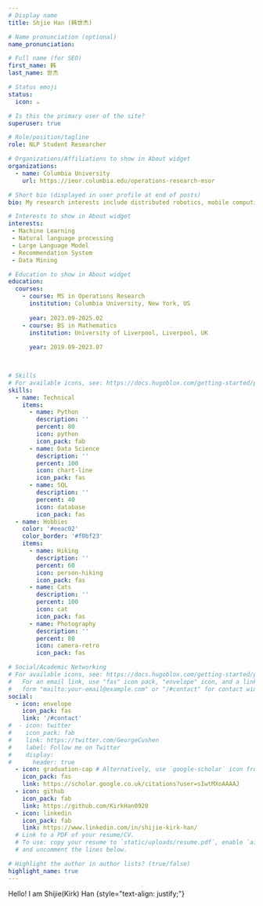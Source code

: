 ```yaml
---
# Display name
title: Shjie Han (韩世杰)

# Name pronunciation (optional)
name_pronunciation: 

# Full name (for SEO)
first_name: 韩
last_name: 世杰

# Status emoji
status:
  icon: ☕️

# Is this the primary user of the site?
superuser: true

# Role/position/tagline
role: NLP Student Researcher

# Organizations/Affiliations to show in About widget
organizations:
  - name: Columbia University
    url: https://ieor.columbia.edu/operations-research-msor

# Short bio (displayed in user profile at end of posts)
bio: My research interests include distributed robotics, mobile computing and programmable matter.

# Interests to show in About widget
interests:
 - Machine Learning
 - Natural language processing
 - Large Language Model
 - Recommendation System
 - Data Mining

# Education to show in About widget
education:
  courses:
    - course: MS in Operations Research
      institution: Columbia University, New York, US
      
      year: 2023.09-2025.02
    - course: BS in Mathematics
      institution: University of Liverpool, Liverpool, UK
      
      year: 2019.09-2023.07

      

# Skills
# For available icons, see: https://docs.hugoblox.com/getting-started/page-builder/#icons
skills:
  - name: Technical
    items:
      - name: Python
        description: ''
        percent: 80
        icon: python
        icon_pack: fab
      - name: Data Science
        description: ''
        percent: 100
        icon: chart-line
        icon_pack: fas
      - name: SQL
        description: ''
        percent: 40
        icon: database
        icon_pack: fas
  - name: Hobbies
    color: '#eeac02'
    color_border: '#f0bf23'
    items:
      - name: Hiking
        description: ''
        percent: 60
        icon: person-hiking
        icon_pack: fas
      - name: Cats
        description: ''
        percent: 100
        icon: cat
        icon_pack: fas
      - name: Photography
        description: ''
        percent: 80
        icon: camera-retro
        icon_pack: fas

# Social/Academic Networking
# For available icons, see: https://docs.hugoblox.com/getting-started/page-builder/#icons
#   For an email link, use "fas" icon pack, "envelope" icon, and a link in the
#   form "mailto:your-email@example.com" or "/#contact" for contact widget.
social:
  - icon: envelope
    icon_pack: fas
    link: '/#contact'
#  - icon: twitter
#    icon_pack: fab
#    link: https://twitter.com/GeorgeCushen
#    label: Follow me on Twitter
#    display:
#      header: true
  - icon: graduation-cap # Alternatively, use `google-scholar` icon from `ai` icon pack
    icon_pack: fas
    link: https://scholar.google.co.uk/citations?user=sIwtMXoAAAAJ
  - icon: github
    icon_pack: fab
    link: https://github.com/KirkHan0920
  - icon: linkedin
    icon_pack: fab
    link: https://www.linkedin.com/in/shijie-kirk-han/
  # Link to a PDF of your resume/CV.
  # To use: copy your resume to `static/uploads/resume.pdf`, enable `ai` icons in `params.yaml`,
  # and uncomment the lines below.

# Highlight the author in author lists? (true/false)
highlight_name: true
---
```


Hello! I am Shijie(Kirk) Han 
{style="text-align: justify;"}
